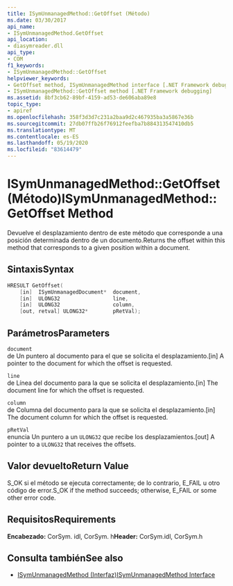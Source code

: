 ```yaml
---
title: ISymUnmanagedMethod::GetOffset (Método)
ms.date: 03/30/2017
api_name:
- ISymUnmanagedMethod.GetOffset
api_location:
- diasymreader.dll
api_type:
- COM
f1_keywords:
- ISymUnmanagedMethod::GetOffset
helpviewer_keywords:
- GetOffset method, ISymUnmanagedMethod interface [.NET Framework debugging]
- ISymUnmanagedMethod::GetOffset method [.NET Framework debugging]
ms.assetid: 8bf3cb62-89bf-4159-ad53-de606aba89e8
topic_type:
- apiref
ms.openlocfilehash: 358f3d3d7c231a2baa9d2c467935ba3a5867e36b
ms.sourcegitcommit: 27db07ffb26f76912feefba7b884313547410db5
ms.translationtype: MT
ms.contentlocale: es-ES
ms.lasthandoff: 05/19/2020
ms.locfileid: "83614479"
---
```

# <a name="isymunmanagedmethodgetoffset-method"></a><span data-ttu-id="e5273-102">ISymUnmanagedMethod::GetOffset (Método)</span><span class="sxs-lookup"><span data-stu-id="e5273-102">ISymUnmanagedMethod::GetOffset Method</span></span>
<span data-ttu-id="e5273-103">Devuelve el desplazamiento dentro de este método que corresponde a una posición determinada dentro de un documento.</span><span class="sxs-lookup"><span data-stu-id="e5273-103">Returns the offset within this method that corresponds to a given position within a document.</span></span>  
  
## <a name="syntax"></a><span data-ttu-id="e5273-104">Sintaxis</span><span class="sxs-lookup"><span data-stu-id="e5273-104">Syntax</span></span>  
  
```cpp  
HRESULT GetOffset(  
    [in]  ISymUnmanagedDocument*  document,  
    [in]  ULONG32                 line,  
    [in]  ULONG32                 column,  
    [out, retval] ULONG32*        pRetVal);  
```  
  
## <a name="parameters"></a><span data-ttu-id="e5273-105">Parámetros</span><span class="sxs-lookup"><span data-stu-id="e5273-105">Parameters</span></span>  
 `document`  
 <span data-ttu-id="e5273-106">de Un puntero al documento para el que se solicita el desplazamiento.</span><span class="sxs-lookup"><span data-stu-id="e5273-106">[in] A pointer to the document for which the offset is requested.</span></span>  
  
 `line`  
 <span data-ttu-id="e5273-107">de Línea del documento para la que se solicita el desplazamiento.</span><span class="sxs-lookup"><span data-stu-id="e5273-107">[in] The document line for which the offset is requested.</span></span>  
  
 `column`  
 <span data-ttu-id="e5273-108">de Columna del documento para la que se solicita el desplazamiento.</span><span class="sxs-lookup"><span data-stu-id="e5273-108">[in] The document column for which the offset is requested.</span></span>  
  
 `pRetVal`  
 <span data-ttu-id="e5273-109">enuncia Un puntero a un `ULONG32` que recibe los desplazamientos.</span><span class="sxs-lookup"><span data-stu-id="e5273-109">[out] A pointer to a `ULONG32` that receives the offsets.</span></span>  
  
## <a name="return-value"></a><span data-ttu-id="e5273-110">Valor devuelto</span><span class="sxs-lookup"><span data-stu-id="e5273-110">Return Value</span></span>  
 <span data-ttu-id="e5273-111">S_OK si el método se ejecuta correctamente; de lo contrario, E_FAIL u otro código de error.</span><span class="sxs-lookup"><span data-stu-id="e5273-111">S_OK if the method succeeds; otherwise, E_FAIL or some other error code.</span></span>  
  
## <a name="requirements"></a><span data-ttu-id="e5273-112">Requisitos</span><span class="sxs-lookup"><span data-stu-id="e5273-112">Requirements</span></span>  
 <span data-ttu-id="e5273-113">**Encabezado:** CorSym. idl, CorSym. h</span><span class="sxs-lookup"><span data-stu-id="e5273-113">**Header:** CorSym.idl, CorSym.h</span></span>  
  
## <a name="see-also"></a><span data-ttu-id="e5273-114">Consulta también</span><span class="sxs-lookup"><span data-stu-id="e5273-114">See also</span></span>

- [<span data-ttu-id="e5273-115">ISymUnmanagedMethod (Interfaz)</span><span class="sxs-lookup"><span data-stu-id="e5273-115">ISymUnmanagedMethod Interface</span></span>](isymunmanagedmethod-interface.md)
